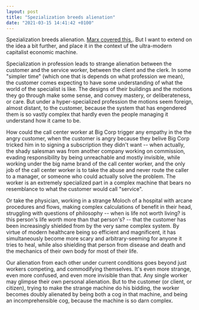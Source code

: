 ```yaml
---
layout: post
title: "Spezialization breeds alienation"
date: "2021-03-15 14:41:42 +0100"
---
```


Spezialization breeds alienation. [Marx covered
this.](ihttps://en.wikipedia.org/wiki/Marx%27s_theory_of_alienation). But I
want to extend on the idea a bit further, and place it in the context uf the
ultra-modern capitalist economic machine.

Specialization in profession leads to strange alienation between the customer
and the service worker, between the client and the clerk. In some "simpler
time" (which one that is depends on what profession we mean), the customer
comes expecting to have some understanding of what the world of the specialist
is like. The designs of their buildings and the motions they go through make
some sense, and convey mastery, or deliberateness, or care. But under a
hyper-specialized profession the motions seem foreign, almost distant, to the
customer, because the system that has engendered them is so vastly complex that
hardly even the people managing it understand how it came to be.

How could the call center worker at Big Corp trigger any empathy in the the
angry customer, when the customer is angry because they belive Big Corp tricked
him in to signing a subscription they didn't want -- when actually, the shady
salesman was from another company working on commission, evading responsibility
by being unreachable and mostly invisible, while working under the big name
brand of the call center worker, and the only job of the call center worker is
to take the abuse and never route the caller to a manager, or someone who could
actually solve the problem. The worker is an extremely specialized part in a
complex machine that bears no resemblance to what the customer would call
"service".

Or take the physician, working in a strange Moloch of a hospital with
arcane procedures and flows, making complex calculations of benefit in their
head, struggling with questions of philosophy -- when is life not worth living?
is this person's life worth more than that person's? -- that the customer has
been increasingly shielded from by the very same complex system. By virtue of
modern healthcare being so efficient and magnificent, it has simultaneously
become more scary and arbitrary-seeming for anyone it tries to heal, while also
shielding that person from disease and death and the mechanics of their own
body for most of their life.

Our alienation from each other under current conditions goes beyond just
workers competing, and commodifying themselves. It's even more strange, even
more confused, and even more invisible than that. Any single worker may glimpse
their own personal alienation. But to the customer (or client, or citizen),
trying to make the strange machine do his bidding, the worker becomes doubly
alienated by being both a cog in that machine, and being an incomprehensible
cog, because the machine is so darn complex. 

